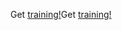 <span data-ttu-id="4364f-101">Get [training!](/learn/dynamics365/business-central?WT.mc_id=dyn365bc_landingpage-docs)</span><span class="sxs-lookup"><span data-stu-id="4364f-101">Get [training!](/learn/dynamics365/business-central?WT.mc_id=dyn365bc_landingpage-docs)</span></span>
